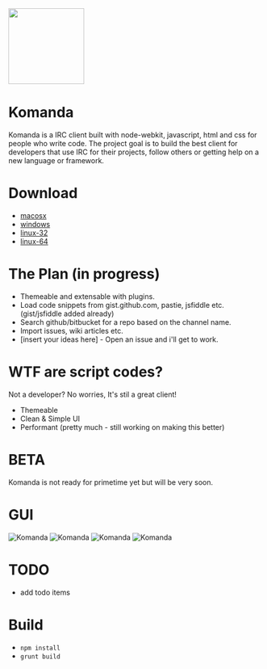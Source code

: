 <img height="150px" width="150px" src="https://raw.githubusercontent.com/mephux/komanda/master/app/styles/images/logo/komanda%20(PNG)/256x256.png"> 

# Komanda

Komanda is a IRC client built with node-webkit, javascript, html and css for people who write code. The project goal is to build the best client for developers that use IRC for their projects, follow others or getting help on a new language or framework.

# Download

 * [macosx](https://github.com/mephux/komanda/releases/download/1.0.0.beta/Komanda-macosx.zip)
 * [windows](https://github.com/mephux/komanda/releases/download/1.0.0.beta/Komanda-windows.zip)
 * [linux-32](https://github.com/mephux/komanda/releases/download/1.0.0.beta/Komanda-linux-32.zip)
 * [linux-64](https://github.com/mephux/komanda/releases/download/1.0.0.beta/Komanda-linux-64.zip)
 

# The Plan (in progress)

* Themeable and extensable with plugins.
* Load code snippets from gist.github.com, pastie, jsfiddle etc. (gist/jsfiddle added already)
* Search github/bitbucket for a repo based on the channel name.
* Import issues, wiki articles etc.
* [insert your ideas here] - Open an issue and i'll get to work.

# WTF are script codes?

Not a developer? No worries, It's stil a great client!

* Themeable
* Clean & Simple UI
* Performant (pretty much - still working on making this better)

# BETA

Komanda is not ready for primetime yet but will be very soon.

# GUI

![Komanda](https://raw.githubusercontent.com/mephux/komanda/master/app/styles/images/screenshot/komanda-ss-4.png)
![Komanda](https://raw.githubusercontent.com/mephux/komanda/master/app/styles/images/screenshot/komanda-ss-1.png)
![Komanda](https://raw.githubusercontent.com/mephux/komanda/master/app/styles/images/screenshot/komanda-ss-2.png)
![Komanda](https://raw.githubusercontent.com/mephux/komanda/master/app/styles/images/screenshot/komanda-ss-3.png)

# TODO

* add todo items

# Build
  * `npm install`
  * `grunt build`
